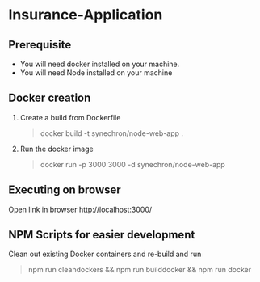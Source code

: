 # Insurance-Application

## Prerequisite

- You will need docker installed on your machine.
- You will need Node installed on your machine

## Docker creation

1. Create a build from Dockerfile

   > docker build -t synechron/node-web-app .

2. Run the docker image

   > docker run -p 3000:3000 -d synechron/node-web-app

## Executing on browser

Open link in browser http://localhost:3000/

## NPM Scripts for easier development

Clean out existing Docker containers and re-build and run

> npm run cleandockers && npm run builddocker && npm run docker
